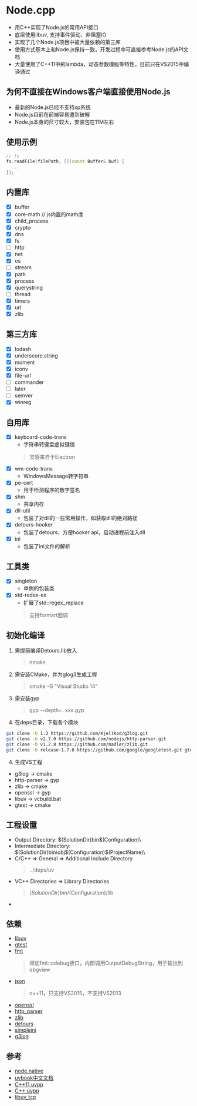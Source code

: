 # Node.cpp
* 用C++实现了Node.js的常用API接口
* 底层使用libuv, 支持事件驱动、非阻塞IO
* 实现了几个Node.js项目中被大量依赖的第三库
* 使用方式基本上和Node.js保持一致，开发过程中可直接参考Node.js的API文档
* 大量使用了C++11中的lambda，动态参数模版等特性，目前只在VS2015中编译通过

## 为何不直接在Windows客户端直接使用Node.js
* 最新的Node.js已经不支持xp系统
* Node.js目前在前端容易遭到破解
* Node.js本身的尺寸较大，安装包在11M左右

## 使用示例
```cpp
// fs
fs.readFile(filePath, [](const Buffer& buf) {
  ...
});
```

## 内置库
- [x] buffer
- [x] core-math  // js内置的math库
- [x] child_process
- [x] crypto
- [x] dns
- [x] fs
- [ ] http
- [x] net
- [x] os
- [ ] stream
- [x] path
- [x] process
- [x] querystring
- [ ] thread
- [x] timers
- [x] url
- [x] zlib

## 第三方库
- [x] lodash
- [x] underscore.string
- [x] moment
- [x] iconv
- [x] file-url
- [ ] commander
- [ ] later
- [ ] semver
- [x] winreg

## 自用库
- [x] keyboard-code-trans
  * 字符串转键盘虚拟键值
  > 灵感来自于Electron
- [x] wm-code-trans
  * WindowsMessage转字符串
- [x] pe-cert
  * 用于检测程序的数字签名
- [x] shm
  * 共享内存
- [x] dll-util
  * 包装了对dll的一些常用操作，如获取dll的绝对路径
- [x] detours-hooker
  * 包装了detours，方便hooker api，启动进程前注入dll
- [x] ini
  * 包装了ini文件的解析

## 工具类
- [x] singleton
  * 单例的包装类
- [x] std-redex-ex
  * 扩展了std::regex_replace
  > 支持formart回调

## 初始化编译
1. 需提前编译Detours.lib放入
   > nmake
2. 需安装CMake，并为glog3生成工程
   > cmake -G "Visual Studio 14"
3. 需安装gyp
   > gyp --depth=. xxx.gyp
3. 在deps目录，下载各个模块
```bash
git clone -b 1.2 https://github.com/KjellKod/g3log.git
git clone -b v2.7.0 https://github.com/nodejs/http-parser.git
git clone -b v1.2.8 https://github.com/madler/zlib.git
git clone -b release-1.7.0 https://github.com/google/googletest.git gtest
```
4. 生成VS工程
* g3log       -> cmake
* http-parser -> gyp
* zlib        -> cmake
* openssl     -> gyp
* libuv       -> vcbuild.bat
* gtest       -> cmake

## 工程设置
* Output Directory: $(SolutionDir)bin\$(Configuration)\
* Intermediate Directory: $(SolutionDir)bin\obj\$(Configuration)\$(ProjectName)\
* C/C++ => General => Additional Include Directory
  > ../deps/uv
* VC++ Directories => Library Directories
  > $(SolutionDir)bin/$(Configuration)/lib
* 

## 依赖
* [libuv](https://github.com/libuv/libuv)
* [gtest](https://github.com/google/googletest)
* [fmt](https://github.com/fmtlib/fmt)
  > 增加fmt::odebug接口，内部调用OutputDebugString，用于输出到dbgview
* [json](https://github.com/nlohmann/json)
  > c++11，只支持VS2015，不支持VS2013
* [openssl](https://www.openssl.org/)
* [http_parser](https://github.com/nodejs/http-parser)
* [zlib](https://github.com/madler/zlib)
* [detours](http://research.microsoft.com/en-us/projects/detours/)
* [simpleini](https://github.com/brofield/simpleini)
* [g3log](https://github.com/KjellKod/g3log)

## 参考
* [node.native](https://github.com/d5/node.native)
* [uvbook中文文档](http://luohaha.github.io/Chinese-uvbook/source/introduction.html)
* [C++11 uvpp](https://github.com/larroy/uvpp)
* [C++ uvpp](https://github.com/derekdai/uvpp)
* [libuv_tcp](https://github.com/wqvbjhc/libuv_tcp)